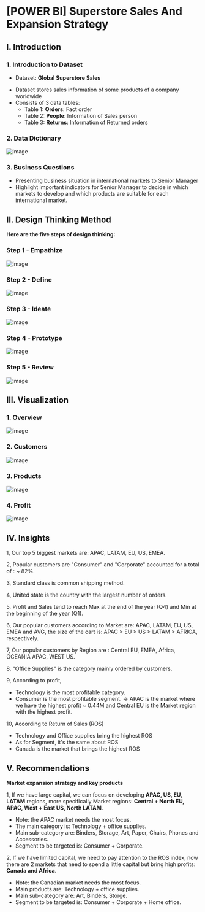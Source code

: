 # [POWER BI] Superstore Sales And Expansion Strategy
## I. Introduction
### 1. Introduction to Dataset
* Dataset: **Global Superstore Sales**
- Dataset stores sales information of some products of a company worldwide
- Consists of 3 data tables:
  - Table 1: **Orders**: Fact order
  - Table 2: **People**: Information of Sales person
  - Table 3: **Returns**: Information of Returned orders
### 2. Data Dictionary
![image](https://user-images.githubusercontent.com/101726623/235484439-cc348e38-5a4b-48a5-aee0-ad5de3ea35ee.png)

### 3. Business Questions
- Presenting business situation in international markets to Senior Manager
- Highlight important indicators for Senior Manager to decide in which markets to develop and which products are suitable for each international market.
## II. Design Thinking Method
**Here are the five steps of design thinking:**
### Step 1 - Empathize
![image](https://user-images.githubusercontent.com/101726623/235493835-edca68d7-d0b1-4f1c-9ca7-1d7da3e30ac8.png) 

### Step 2 - Define
![image](https://user-images.githubusercontent.com/101726623/235493010-91e6a488-f9b2-4570-9837-b7e945f9fc72.png)

### Step 3 - Ideate
![image](https://user-images.githubusercontent.com/101726623/235493072-e52069eb-196d-40d6-8191-0f116fc00249.png)

### Step 4 - Prototype
![image](https://user-images.githubusercontent.com/101726623/235493217-979bea4d-019b-414e-a94b-f1794b95eccf.png)

### Step 5 - Review
![image](https://user-images.githubusercontent.com/101726623/235493257-a4fff02c-da02-4e4c-87bf-62b454905e67.png)

## III. Visualization
### 1. Overview
![image](https://user-images.githubusercontent.com/101726623/235497110-a732bd29-f481-457b-9021-e968080ab67e.png)

### 2. Customers
![image](https://user-images.githubusercontent.com/101726623/235497166-ca401479-7edb-4cf0-9b7a-d40099037922.png)

### 3. Products
![image](https://user-images.githubusercontent.com/101726623/235497264-43237888-b261-4531-9d93-0922cd2261ad.png)

### 4. Profit
![image](https://user-images.githubusercontent.com/101726623/235497321-196e669a-c4c0-4317-810c-bd368e432e52.png)

## IV. Insights
1, Our top 5 biggest markets are: APAC, LATAM, EU, US, EMEA.

2, Popular customers are "Consumer" and "Corporate" accounted for a total of : ~ 82%.

3, Standard class is common shipping method.

4, United state is the country with the largest number of orders.

5, Profit and Sales tend to reach Max at the end of the year (Q4) and Min at the beginning of the year (Q1).

6, Our popular customers according to Market are: APAC, LATAM, EU, US, EMEA and AVG, the size of the cart is: APAC > EU > US > LATAM > AFRICA, respectively.

7, Our popular customers by Region are : Central EU, EMEA, Africa, OCEANIA APAC, WEST US.

8, "Office Supplies" is the category mainly ordered by customers.

9, According to profit,
* Technology is the most profitable category.
* Consumer is the most profitable segment.
→ APAC is the market where we have the highest profit ~ 0.44M and Central EU is the Market region with the highest profit.

10, According to Return of Sales (ROS)
* Technology and Office supplies bring the highest ROS
* As for Segment, it's the same about ROS
* Canada is the market that brings the highest ROS

## V. Recommendations
**Market expansion strategy and key products**

1, If we have large capital, we can focus on developing **APAC, US, EU, LATAM** regions, more specifically Market regions: **Central + North EU, APAC, West + East US, North LATAM**.
* Note: the APAC market needs the most focus.
* The main category is: Technology + office supplies.
* Main sub-category are: Binders, Storage, Art, Paper, Chairs, Phones and Accessories. 
* Segment to be targeted is: Consumer + Corporate.

2, If we have limited capital, we need to pay attention to the ROS index, now there are 2 markets that need to spend a little capital but bring high profits: **Canada and Africa**.
* Note: the Canadian market needs the most focus.
* Main products are: Technology + office supplies.
* Main sub-category are: Art, Binders, Storge. 
* Segment to be targeted is: Consumer + Corporate + Home office.
